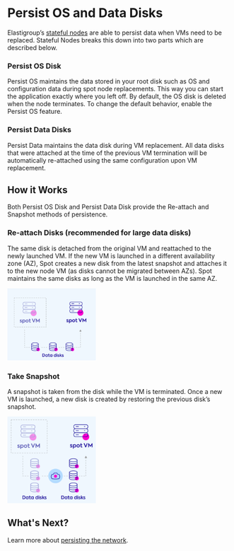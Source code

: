 # Persist OS and Data Disks

Elastigroup’s [stateful nodes](elastigroup/features-azure/stateful-nodes/) are able to persist data when VMs need to be replaced. Stateful Nodes breaks this down into two parts which are described below.

### Persist OS Disk

Persist OS maintains the data stored in your root disk such as OS and configuration data during spot node replacements. This way you can start the application exactly where you left off. By default, the OS disk is deleted when the node terminates. To change the default behavior, enable the Persist OS feature.

### Persist Data Disks
Persist Data maintains the data disk during VM replacement. All data disks that were attached at the time of the previous VM termination will be automatically re-attached using the same configuration upon VM replacement.

## How it Works

Both Persist OS Disk and Persist Data Disk provide the Re-attach and Snapshot methods of persistence.

### Re-attach Disks (recommended for large data disks)

The same disk is detached from the original VM and reattached to the newly launched VM. If the new VM is launched in a different availability zone (AZ), Spot creates a new disk from the latest snapshot and attaches it to the new node VM (as disks cannot be migrated between AZs). Spot maintains the same disks as long as the VM is launched in the same AZ.

<img src="/elastigroup/_media/azure-persist-os-data-disks-01.png" width="200" />

### Take Snapshot

A snapshot is taken from the disk while the VM is terminated. Once a new VM is launched, a new disk is created by restoring the previous disk’s snapshot.

<img src="/elastigroup/_media/azure-persist-os-data-disks-02.png" width="200" />

## What's Next?

Learn more about [persisting the network](elastigroup/features-azure/stateful-nodes/persist-network).
